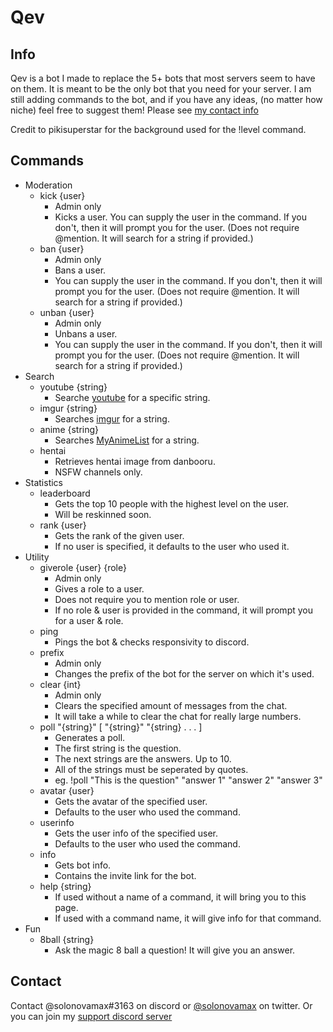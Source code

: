 # Qev

## Info

Qev is a bot I made to replace the 5+ bots that most servers seem to have on them. It is meant to be the only bot that you need for your server. I am still adding commands to the bot, and if you have any ideas, (no matter how niche) feel free to suggest them! Please see [my contact info](#contact)

Credit to pikisuperstar for the background used for the !level command.

## Commands

* Moderation
  * kick {user}
    - Admin only
    - Kicks a user. You can supply the user in the command. If you don't, then it will prompt you for the user. (Does not require @mention. It will search for a string if provided.)
  * ban {user}
    - Admin only
    - Bans a user.
    - You can supply the user in the command. If you don't, then it will prompt you for the user. (Does not require @mention. It will search for a string if provided.)
  * unban {user}
    - Admin only
    - Unbans a user.
    - You can supply the user in the command. If you don't, then it will prompt you for the user. (Does not require @mention. It will search for a string if provided.)
* Search
  * youtube {string}
    - Searche [youtube](https://youtube.com) for a specific string.
  * imgur {string}
    - Searches [imgur](https://imgur.com) for a string.
  * anime {string}
    - Searches [MyAnimeList](https://myanimelist.net) for a string.
  * hentai
    - Retrieves hentai image from danbooru.
    - NSFW channels only.
* Statistics
  * leaderboard
    - Gets the top 10 people with the highest level on the user.
    - Will be reskinned soon.
  * rank {user}
    - Gets the rank of the given user.
    - If no user is specified, it defaults to the user who used it.
* Utility
  * giverole {user} {role}
    - Admin only
    - Gives a role to a user.
    - Does not require you to mention role or user.
    - If no role & user is provided in the command, it will prompt you for a user & role.
  * ping
    - Pings the bot & checks responsivity to discord.
  * prefix
    - Admin only
    - Changes the prefix of the bot for the server on which it's used.
  * clear {int}
    - Admin only
    - Clears the specified amount of messages from the chat.
    - It will take a while to clear the chat for really large numbers.
  * poll "{string}" \[ "{string}" "{string} . . . \]
    - Generates a poll.
    - The first string is the question.
    - The next strings are the answers. Up to 10.
    - All of the strings must be seperated by quotes.
    - eg. !poll "This is the question" "answer 1" "answer 2" "answer 3"
  * avatar {user}
    - Gets the avatar of the specified user.
    - Defaults to the user who used the command.
  * userinfo
    - Gets the user info of the specified user.
    - Defaults to the user who used the command.
  * info
    - Gets bot info.
    - Contains the invite link for the bot.
  * help {string}
    - If used without a name of a command, it will bring you to this page.
    - If used with a command name, it will give info for that command.
* Fun
  * 8ball {string}
    - Ask the magic 8 ball a question! It will give you an answer.

## Contact
Contact @solonovamax#3163 on discord or [@solonovamax](https://twitter.com/solonovamax) on twitter. Or you can join my [support discord server](https://discord.gg/YFSQ4cF)
